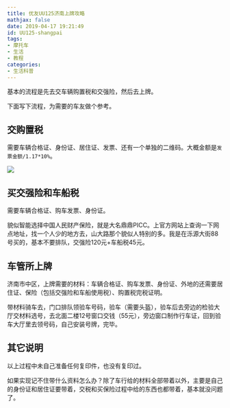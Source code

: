```yaml
---
title: 优友UU125济南上牌攻略
mathjax: false
date: 2019-04-17 19:21:49
id: UU125-shangpai
tags:
- 摩托车
- 生活
- 教程
categories:
- 生活科普
---
```


基本的流程是先去交车辆购置税和交强险，然后去上牌。

下面写下流程，为需要的车友做个参考。
<!---more--->

## 交购置税 

需要车辆合格证、身份证、居住证、发票、还有一个单独的二维码。大概金额是`发票金额/1.17*10%`。

![](https://zymin-1255632454.cos.ap-shanghai.myqcloud.com/0newblog/500_ChcCr1qc07GAMdUPAAL0EWqFdSQ497.jpg)

## 买交强险和车船税

需要车辆合格证、购车发票、身份证。

貌似智能选择中国人民财产保险，就是大名鼎鼎PICC。上官方网站上查询一下网点地址，找一个人少的地方去，山大路那个貌似人特别的多。我是在泺源大街88号买的，基本不要排队，交强险120元+车船税45元。   

## 车管所上牌

济南市中区，上牌需要的材料：车辆合格证、购车发票、身份证、外地的还需要居住证、保险（包括交强险和车船使用税）、购置税完税证明。

带材料骑车去，门口排队领验车号码，验车（需要头盔），验车后去旁边的检验大厅交材料选号，去北面二楼12号窗口交钱（55元），旁边窗口制作行车证，回到验车大厅里去领号码，自己安装号牌，完毕。

## 其它说明

以上过程中未自己准备任何复印件，也没有复印过。

如果实现记不住带什么资料怎么办？除了车行给的材料全部带着以外，主要是自己的身份证和居住证要带着，交税和买保险过程中给的东西也都带着，基本就没问题了。